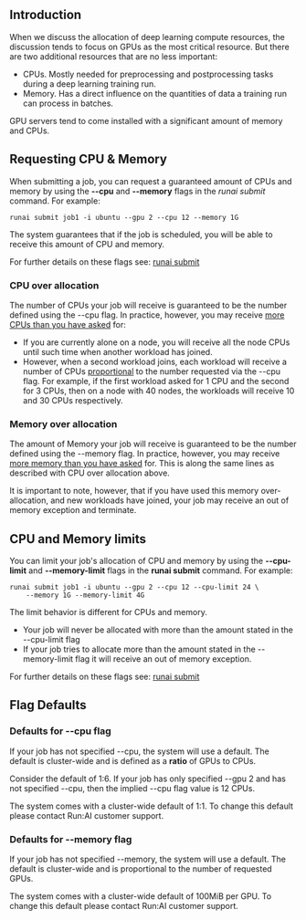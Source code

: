 ## Introduction

When we discuss the allocation of deep learning compute resources, the discussion tends to focus on GPUs as the most critical resource. But there are two additional resources that are no less important:

*   CPUs. Mostly needed for preprocessing and postprocessing tasks during a deep learning training run.
*   Memory. Has a direct influence on the quantities of data a training run can process in batches.

GPU servers tend to come installed with a significant amount of memory and CPUs.

## Requesting CPU & Memory

When submitting a job, you can request a guaranteed amount of CPUs and memory by using the __--cpu__ and __--memory__ flags in the _runai submit_ command. For example:

    runai submit job1 -i ubuntu --gpu 2 --cpu 12 --memory 1G

The system guarantees that if the job is scheduled, you will be able to receive this amount of CPU and memory.

For further details on these flags see: [runai submit](../Command-Line-Interface-API-Reference/runai-submit.md)

### CPU over allocation

The number of CPUs your job will receive is guaranteed to be the number defined using the --cpu flag. In practice, however, you may receive <ins>more CPUs than you have asked</ins> for:

*   If you are currently alone on a node, you will receive all the node CPUs until such time when another workload has joined.
*   However, when a second workload joins, each workload will receive a number of CPUs <ins>proportional</ins> to the number requested via the --cpu flag. For example, if the first workload asked for 1 CPU and the second for 3 CPUs, then on a node with 40 nodes, the workloads will receive 10 and 30 CPUs respectively.

### Memory over allocation

The amount of Memory your job will receive is guaranteed to be the number defined using the --memory flag. In practice, however, you may receive <ins>more memory than you have asked</ins> for. This is along the same lines as described with CPU over allocation above.

It is important to note, however, that if you have used this memory over-allocation, and new workloads have joined, your job may receive an out of memory exception and terminate.

## CPU and Memory limits

You can limit your job's allocation of CPU and memory by using the __--cpu-limit__ and __--memory-limit__ flags in the __runai submit__ command. For example:

    runai submit job1 -i ubuntu --gpu 2 --cpu 12 --cpu-limit 24 \
        --memory 1G --memory-limit 4G

The limit behavior is different for CPUs and memory.

*   Your job will never be allocated with more than the amount stated in the --cpu-limit flag
*   If your job tries to allocate more than the amount stated in the --memory-limit flag it will receive an out of memory exception.

For further details on these flags see: [runai submit](../Command-Line-Interface-API-Reference/runai-submit.md)

## Flag Defaults

### Defaults for --cpu flag

If your job has not specified --cpu, the system will use a default. The default is cluster-wide and is defined as a __ratio__ of GPUs to CPUs.

Consider the default of 1:6. If your job has only specified --gpu 2 and has not specified --cpu, then the implied --cpu flag value is 12 CPUs.

The system comes with a cluster-wide default of 1:1. To change this default please contact Run:AI customer support.

### Defaults for --memory flag

If your job has not specified --memory, the system will use a default. The default is cluster-wide and is proportional to the number of requested GPUs.

The system comes with a cluster-wide default of 100MiB per GPU. To change this default please contact Run:AI customer support.
